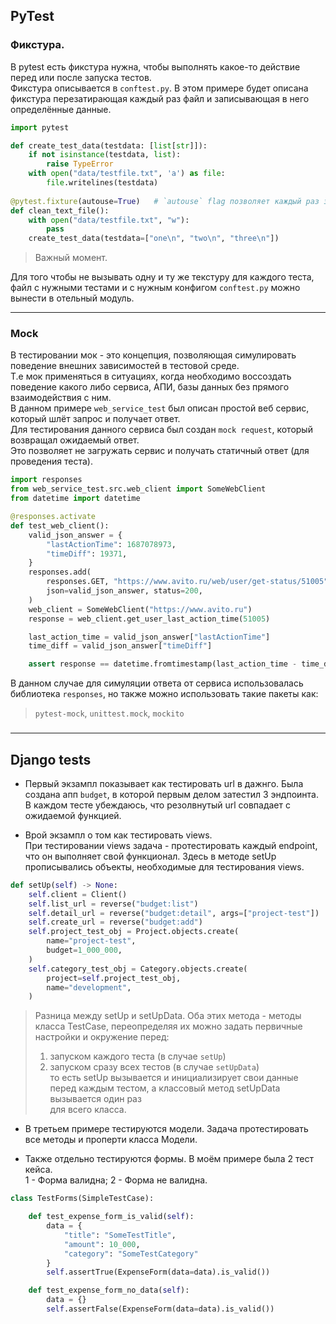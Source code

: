 ## PyTest

### Фикстура.

В pytest есть фикстура нужна, чтобы выполнять какое-то действие перед или после запуска тестов.  
Фикстура описывается в `conftest.py`. В этом примере будет описана фикстура перезатирающая каждый раз файл и записывающая в него определённые данные.  

```python
import pytest

def create_test_data(testdata: [list[str]]):
    if not isinstance(testdata, list):
        raise TypeError
    with open("data/testfile.txt", 'a') as file:
        file.writelines(testdata)
        
@pytest.fixture(autouse=True)   # `autouse` flag позволяет каждый раз запускать данную фикстуру
def clean_text_file():
    with open("data/testfile.txt", "w"):
        pass
    create_test_data(testdata=["one\n", "two\n", "three\n"])
```

> Важный момент.

Для того чтобы не вызывать одну и ту же текстуру для каждого теста, файл с нужными тестами и с нужным конфигом `conftest.py` можно вынести в отельный модуль.

***

### Mock

В тестировании мок - это концепция, позволяющая симулировать поведение внешних зависимостей в тестовой среде.  
Т.е мок применяться в ситуациях, когда необходимо воссоздать поведение какого либо сервиса, АПИ, базы данных без прямого взаимодействия с ним.  
В данном примере `web_service_test` был описан простой веб сервис, который шлёт запрос и получает ответ.  
Для тестирования данного сервиса был создан `mock request`, который возвращал ожидаемый ответ.  
Это позволяет не загружать сервис и получать статичный ответ (для проведения теста).

```python
import responses
from web_service_test.src.web_client import SomeWebClient
from datetime import datetime

@responses.activate
def test_web_client():
    valid_json_answer = {
        "lastActionTime": 1687078973,
        "timeDiff": 19371,
    }
    responses.add(
        responses.GET, "https://www.avito.ru/web/user/get-status/51005",
        json=valid_json_answer, status=200,
    )
    web_client = SomeWebClient("https://www.avito.ru")
    response = web_client.get_user_last_action_time(51005)

    last_action_time = valid_json_answer["lastActionTime"]
    time_diff = valid_json_answer["timeDiff"]

    assert response == datetime.fromtimestamp(last_action_time - time_diff)
```

В данном случае для симуляции ответа от сервиса использовалась библиотека `responses`, но также можно использовать такие пакеты как:  
> `pytest-mock`, `unittest.mock`, `mockito`

###
***
## Django tests

+ Первый экзампл показывает как тестировать url в дажнго.
Была создана апп `budget`, в которой первым делом затестил 3 эндпоинта.
В каждом тесте убеждаюсь, что резолвнутый url совпадает с ожидаемой функцией.

+ Врой экзампл о том как тестировать views.  
При тестировании views задача - протестировать каждый endpoint, что он выполняет свой функционал.
Здесь в методе setUp прописывались объекты, необходимые для тестирования views.  

```python
def setUp(self) -> None:
    self.client = Client()
    self.list_url = reverse("budget:list")
    self.detail_url = reverse("budget:detail", args=["project-test"])
    self.create_url = reverse("budget:add")
    self.project_test_obj = Project.objects.create(
        name="project-test",
        budget=1_000_000,
    )
    self.category_test_obj = Category.objects.create(
        project=self.project_test_obj,
        name="development",
    )
```

> Разница между setUp и setUpData.
> Оба этих метода - методы класса TestCase, переопределяя их можно задать первичные настройки и окружение перед:
> 1. запуском каждого теста (в случае `setUp`)
> 2. запуском сразу всех тестов (в случае `setUpData`)  
> то есть setUp вызывается и инициализирует свои данные перед каждым тестом, а классовый метод setUpData вызывается один раз  
> для всего класса.

+ В третьем примере тестируются модели. Задача протестировать все методы и проперти класса Модели.

+ Также отдельно тестируются формы. В моём примере была 2 тест кейса.  
1 - Форма валидна; 2 - Форма не валидна.


```python
class TestForms(SimpleTestCase):

    def test_expense_form_is_valid(self):
        data = {
            "title": "SomeTestTitle",
            "amount": 10_000,
            "category": "SomeTestCategory"
        }
        self.assertTrue(ExpenseForm(data=data).is_valid())

    def test_expense_form_no_data(self):
        data = {}
        self.assertFalse(ExpenseForm(data=data).is_valid())
```



